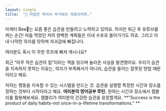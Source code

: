```yaml
---
layout: single
title:  "💌 마음만 먹어서 무거워진 마음이라면,"
---
```


마케터 Bee🐝는 요즘 좋은 습관을 만들려고 노력하고 있어요.
하지만 퇴근 후 유튜브를 켜는 순간! 마음 먹었던 저의 완벽한 계획들은 이내 수포로 돌아가기도 하죠.
그리고 이내 나약한 의지를 탓하며 자괴감에 빠집니다.

여러분도 혹시 이 무한 루프에 빠져 계시나요?

최근 “아주 작은 습관의 힘”이라는 책을 읽으며 놀라운 사실을 발견했어요.
우리가 습관을 지속하지 못하는 이유는, 의지가 부족해서가 아니라, 습관을 들이는 잘못된 방법 때문이라고 해요.

저자는 행동을 지속할 수 있는 시스템을 만드는 것. 습관을 실행할 특정한 시간과 장소를 정하는 것부터 시작이라고 해요.
**여러분의 영어공부 루틴.** 원하는 시간과 장소에서 캠블리를 활용해보세요.
캠블리가 여러분의 건강한 습관을 응원할게요.
**"Success is the product of daily habits-not once-in-a-lifetime transformations."
**


